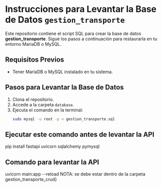 # Instrucciones para Levantar la Base de Datos `gestion_transporte`

Este repositorio contiene el script SQL para crear la base de datos **gestion_transporte**. Sigue los pasos a continuación para restaurarla en tu entorno MariaDB o MySQL.

## Requisitos Previos

- Tener MariaDB o MySQL instalado en tu sistema.

## Pasos para Levantar la Base de Datos

1. Clona el repositorio.
2. Accede a la carpeta `database`.
3. Ejecuta el comando en la terminal:
   ```bash
   sudo mysql -u root -p < gestion_transporte.sql


## Ejecutar este comando antes de levantar la API
   pip install fastapi uvicorn sqlalchemy pymysql

## Comando para levantar la API
   uvicorn main:app --reload
   NOTA: se debe estar dentro de la carpeta gestion_transporte_crud}
